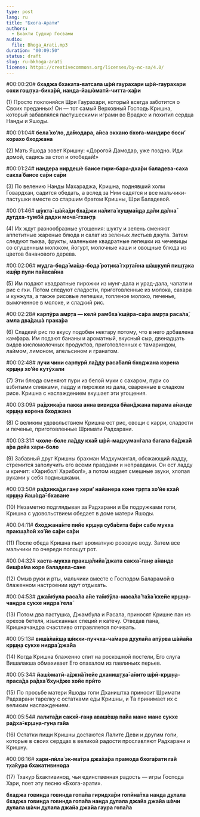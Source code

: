 ```yaml
---
type: post
lang: ru
title: "Бхога-Арати"
authors:
  - Бхакти Судхир Госвами
audio:
  file: Bhoga_Arati.mp3
duration: "00:09:50"
status: draft
slug: ru-bkhoga-arati
license: https://creativecommons.org/licenses/by-nc-sa/4.0/
---
```


#00:00:20# <b>бхаджа бхаката-ватсала ш́рӣ гаурахари
ш́рӣ-гаурахари сохи гош̣т̣ха-биха̄рӣ,
нанда-йаш́оматӣ-читта-ха̄ри</b>

(1) Просто поклоняйся Шри Гаурахари, который всегда заботится о Своих преданных! Он — тот самый Верховный Господь Кришна, который забавлялся пастушескими играми во Врадже и похитил сердца Нанды и Яшоды.


#00:01:04# <b>бела̄ хо’ло, да̄модара, а̄иса экхано
бхога-мандире боси’ корахо бходжана</b>

(2) Мать Яшода зовет Кришну: «Дорогой Дамодар, уже поздно. Иди домой, садись за стол и отобедай!»


#00:01:24# <b>нандера нирдеш́е баисе гири-бара-дха̄ри
баладева-саха сакха̄ баисе са̄ри са̄ри</b>

(3) По велению Нанды Махараджа, Кришна, поднявший холм Говардхан, садится обедать, а вслед за Ним садятся и все мальчики-пастушки вместе со старшим братом Кришны, Шри Баладевой.


#00:01:46# <b>ш́укта̄-ш́а̄ка̄ди бха̄джи на̄лита̄ куш̣ма̄н̣д̣а
д̣а̄ли д̣а̄лна̄ дугдха-тумбӣ дадхи моча̄-гхан̣т̣а</b>

(4) Их ждут разнообразные угощения: шукту и зелень сменяют аппетитные жареные блюда и салат из зеленых листьев джута. Затем следуют тыква, фрукты, маленькие квадратные лепешки из чечевицы со сгущенным молоком, йогурт, молочные каши и овощные блюда из цветов бананового дерева.


#00:02:06# <b>мудга-бод̣а̄ ма̄ш̣а-бод̣а̄ рот̣ика̄ гхр̣та̄нна
ш́аш̣кулӣ пиш̣т̣ака кш̣ӣр пули па̄йаса̄нна</b>

(5) Им подают квадратные пирожки из мунг-дала и урад-дала, чапати и рис с гхи. Потом следуют сладости, приготовленные из молока, сахара и кунжута, а также рисовые лепешки, топленое молоко, печенье, вымоченное в молоке, и сладкий рис.


#00:02:28# <b>карпӯра амр̣та — келӣ рамбха̄ кш̣ӣра-са̄ра
амр̣та раса̄ла̄, амла два̄даш́а прака̄ра</b>

(6) Сладкий рис по вкусу подобен нектару потому, что в него добавлена камфара. Им подают бананы и ароматный, вкусный сыр, двенадцать видов кисломолочных продуктов, приготовленных с тамариндом, лаймом, лимоном, апельсином и гранатом.


#00:02:48# <b>лучи чини сарпурӣ ла̄д̣д̣у раса̄балӣ
бходжана корена кр̣ш̣н̣а хо’йе кутӯхали</b>

(7) Эти блюда сменяют пури из белой муки с сахаром, пури со взбитыми сливками, ладду и пирожки из дала, сваренные в сладком рисе. Кришна с наслаждением вкушает эти угощения.


#00:03:09# <b>ра̄дхика̄ра пакка анна вивидха бйан̃джана
парама а̄нанде кр̣ш̣н̣а корена бходжана</b>

(8) С великим удовольствием Кришна ест рис, овощи с карри, сладости и печенье, приготовленные Шримати Радхарани.


#00:03:31# <b>чхоле-боле ла̄д̣д̣у кха̄й ш́рӣ-мадхуман̇гала
багала ба̄джа̄й а̄ра дейа хари-боло</b>

(9) Забавный друг Кришны брахман Мадхумангал, обожающий ладду, стремится заполучить его всеми правдами и неправдами. Он ест ладду и кричит: «Харибол! Харибол!», а потом издает смешные звуки, хлопая руками у себя подмышками.


#00:03:50# <b>ра̄дхика̄ди ган̣е хери’ найанера коне
тр̣пта хо’йе кха̄й кр̣ш̣н̣а йаш́ода̄-бхаване</b>

(10) Незаметно подглядывая за Радхарани и Ее подружками гопи, Кришна с удовольствием обедает в доме матери Яшоды.


#00:04:11# <b>бходжана̄нте пийе кр̣ш̣н̣а суба̄сита ба̄ри
сабе мукха пракш̣а̄лой хо’йе са̄ри са̄ри</b>

(11) После обеда Кришна пьет ароматную розовую воду. Затем все мальчики по очереди полощут рот.


#00:04:32# <b>хаста-мукха пракш̣а̄лийа̄ джата сакха̄-ган̣е
а̄нанде биш́ра̄ма коре баладева-сане</b>

(12) Омыв руки и рты, мальчики вместе с Господом Баларамой в блаженном настроении идут отдыхать.


#00:04:53# <b>джа̄мбула раса̄ла а̄не та̄мбӯла-маса̄ла̄
та̄ха̄ кхейе кр̣ш̣н̣а-чандра сукхе нидра̄ гела̄</b>

(13) Потом два пастушка, Джамбула и Расала, приносят Кришне пан из орехов бетеля, изысканных специй и катечу. Отведав пана, Кришначандра счастливо отправляется почивать.


#00:05:13# <b>виш́а̄ла̄кш̣а ш́икхи-пуччха-ча̄мара д̣хула̄йа
апӯрва ш́айа̄йа кр̣ш̣н̣а сукхе нидра̄ джа̄йа</b>

(14) Когда Кришна блаженно спит на роскошной постели, Его слуга Вишалакша обмахивает Его опахалом из павлиньих перьев.


#00:05:34# <b>йаш́оматӣ-а̄джн̃а̄ пейе дханиш̣т̣ха̄-а̄нито
ш́рӣ-кр̣ш̣н̣а-праса̄да ра̄дха̄ бхун̃дже хойе прӣто</b>

(15) По просьбе матери Яшоды гопи Дхаништха приносит Шримати Радхарани тарелку с остатками еды Кришны, и Та принимает их с великим наслаждением.


#00:05:54# <b>лалита̄ди сакхӣ-ган̣а аваш́еш̣а па̄йа
мане мане сукхе ра̄дха̄-кр̣ш̣н̣а-гун̣а га̄йа</b>

(16) Остатки пищи Кришны достаются Лалите Деви и другим гопи, которые в своих сердцах в великой радости прославляют Радхарани и Кришну.


#00:06:16# <b>хари-лӣла̄ эк-ма̄тра джа̄ха̄ра прамода
бхога̄рати га̄й т̣ха̄кура бхакативинода</b>

(17) Тхакур Бхактивинод, чья единственная радость — игры Господа Хари, поет эту песню «Бхога-арати».


<b>бхаджа говинда говинда гопа̄ла
гиридха̄ри гопӣна̄тха нанда дулала
бхаджа говинда говинда гопа̄ла
нанда дулала джайа джайа ш́ачи дулала
ш́ачи дулала джайа джайа гаура гопа̄ла</b>

